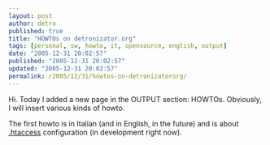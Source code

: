 ```yaml
---
layout: post
author: detro
published: true
title: "HOWTOs on detronizator.org"
tags: [personal, sw, howto, it, opensource, english, output]
date: "2005-12-31 20:02:57"
published: "2005-12-31 20:02:57"
updated: "2005-12-31 20:02:57"
permalink: /2005/12/31/howtos-on-detronizatororg/
---
```


Hi.
Today I added a new page in the OUTPUT section: HOWTOs.
Obviously, I will insert various kinds of howto.

The first howto is in Italian (and in English, in the future) and is about <a href="http://www.detronizator.org/outputs/howtos/siti-web-multipli-senza-vhosts/">.htaccess</a> configuration (in development right now).
